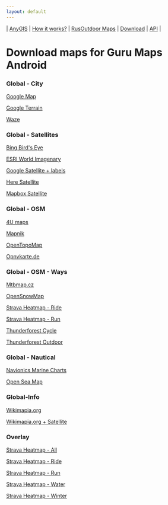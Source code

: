 ```yaml
---
layout: default
---
```



| [AnyGIS][01] | [How it works?][02] | [RusOutdoor Maps][03] | [Download][04] | [API][05] |


[01]: http://anygis.ru/index_en
[02]: http://anygis.ru/Web/Html/Description_en
[03]: http://anygis.ru/Web/Html/RusOutdoor_en
[04]: http://anygis.ru/Web/Html/DownloadPage_en
[05]: http://anygis.ru/Web/Html/Api_en
# Download maps for Guru Maps Android


### Global - City
[Google Map](http://anygis.ru/server/download/galileo_en/Global-City-Google_map.ms "Download this map")

[Google Terrain](http://anygis.ru/server/download/galileo_en/Global-City-Google_terrain.ms "Download this map")

[Waze](http://anygis.ru/server/download/galileo_en/Global-City-Waze.ms "Download this map")



### Global - Satellites
[Bing Bird's Eye](http://anygis.ru/server/download/galileo_en/Global-Satellites-Bing_birds_eye.ms "Download this map")

[ESRI World Imagenary](http://anygis.ru/server/download/galileo_en/Global-Satellites-ESRI_Imagenary.ms "Download this map")

[Google Satellite + labels](http://anygis.ru/server/download/galileo_en/Global-Satellites-Google_with_labels.ms "Download this map")

[Here Satellite](http://anygis.ru/server/download/galileo_en/Global-Satellites-Here.ms "Download this map")

[Mapbox Satellite](http://anygis.ru/server/download/galileo_en/Global-Satellites-Mapbox.ms "Download this map")



### Global - OSM
[4U maps](http://anygis.ru/server/download/galileo_en/Global-OSM-4umaps.ms "Download this map")

[Mapnik](http://anygis.ru/server/download/galileo_en/Global-OSM-Mapnik.ms "Download this map")

[OpenTopoMap](http://anygis.ru/server/download/galileo_en/Global-OSM-OpenTopoMap.ms "Download this map")

[Opnvkarte.de](http://anygis.ru/server/download/galileo_en/Global-OSM-Opnvkarte.ms "Download this map")



### Global - OSM - Ways
[Mtbmap.cz](http://anygis.ru/server/download/galileo_en/Global-OSM-Ways-MTB_Map_Europe.ms "Download this map")

[OpenSnowMap](http://anygis.ru/server/download/galileo_en/Global-OSM-Ways-OpenSnowMap.ms "Download this map")

[Strava Heatmap - Ride](http://anygis.ru/server/download/galileo_en/Global-OSM-Ways-Strava_Ride.ms "Download this map")

[Strava Heatmap - Run](http://anygis.ru/server/download/galileo_en/Global-OSM-Ways-Strava_Run.ms "Download this map")

[Thunderforest Cycle](http://anygis.ru/server/download/galileo_en/Global-OSM-Ways-Thunderforest_Cycle.ms "Download this map")

[Thunderforest Outdoor](http://anygis.ru/server/download/galileo_en/Global-OSM-Ways-Thunderforest_Outdoor.ms "Download this map")



### Global - Nautical
[Navionics Marine Charts](http://anygis.ru/server/download/galileo_en/Global-Water-Navionics_Marine_Charts.ms "Download this map")

[Open Sea Map](http://anygis.ru/server/download/galileo_en/Global-Water-OpenSeaMap.ms "Download this map")



### Global-Info
[Wikimapia.org](http://anygis.ru/server/download/galileo_en/Global-Info-Wikimapia.ms "Download this map")

[Wikimapia.org + Satellite](http://anygis.ru/server/download/galileo_en/Global-Info-Wikimapia_satellite.ms "Download this map")



### Overlay
[Strava Heatmap - All](http://anygis.ru/server/download/galileo_en/Overlay-Strava_All_SD.ms "Download this map")

[Strava Heatmap - Ride](http://anygis.ru/server/download/galileo_en/Overlay-Strava_Ride_SD.ms "Download this map")

[Strava Heatmap - Run](http://anygis.ru/server/download/galileo_en/Overlay-Strava_Run_SD.ms "Download this map")

[Strava Heatmap - Water](http://anygis.ru/server/download/galileo_en/Overlay-Strava_Water_SD.ms "Download this map")

[Strava Heatmap - Winter](http://anygis.ru/server/download/galileo_en/Overlay-Strava_Winter_SD.ms "Download this map")

